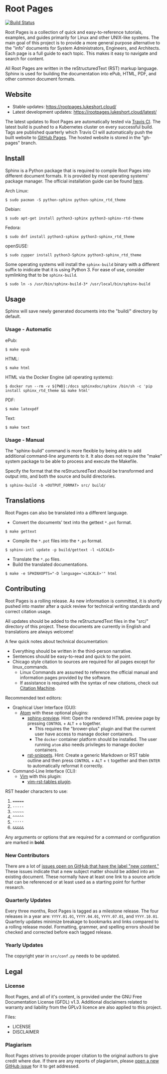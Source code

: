 # Root Pages

[![Build Status](https://travis-ci.org/ekultails/rootpages.svg?branch=master)](https://travis-ci.org/ekultails/rootpages)

Root Pages is a collection of quick and easy-to-reference tutorials, examples, and guides primarily for Linux and other UNIX-like systems. The main goal of this project is to provide a more general purpose alternative to the "info" documents for System Administrators, Engineers, and Architects. Each page is a full guide to each topic. This makes it easy to navigate and search for content.

All Root Pages are written in the reStructuredText (RST) markup language. Sphinx is used for building the documentation into ePub, HTML, PDF, and other common document formats.

## Website

* Stable updates: https://rootpages.lukeshort.cloud/
* Latest development updates: https://rootpages.lukeshort.cloud/latest/

The latest updates to Root Pages are automatically tested via [Travis CI](https://travis-ci.org/). The latest build is pushed to a Kubernetes cluster on every successful build. Tags are published quarterly which Travis CI will automatically push the built website to [GitHub Pages](https://pages.github.com/). The hosted website is stored in the "gh-pages" branch.

## Install

Sphinx is a Python package that is required to compile Root Pages into different document formats. It is provided by most operating systems' package manager. The official installation guide can be found [here](http://www.sphinx-doc.org/en/stable/install.html).

Arch Linux:

```
$ sudo pacman -S python-sphinx python-sphinx_rtd_theme
```

Debian:

```
$ sudo apt-get install python3-sphinx python3-sphinx-rtd-theme
```

Fedora:

```
$ sudo dnf install python3-sphinx python3-sphinx_rtd_theme
```

openSUSE:

```
$ sudo zypper install python3-Sphinx python3-sphinx_rtd_theme
```

Some operating systems will install the `sphinx-build` binary with a different suffix to inidicate that it is using Python 3. For ease of use, consider symlinking that to be `sphinx-build`.

```
$ sudo ln -s /usr/bin/sphinx-build-3* /usr/local/bin/sphinx-build
```

## Usage

Sphinx will save newly generated documents into the "build/" directory by default.

### Usage - Automatic

ePub:
```
$ make epub
```

HTML:
```
$ make html
```

HTML via the Docker Engine (all operating systems):

```
$ docker run --rm -v ${PWD}:/docs sphinxdoc/sphinx /bin/sh -c 'pip install sphinx_rtd_theme && make html'
```

PDF:
```
$ make latexpdf
```

Text:
```
$ make text
```

### Usage - Manual

The "sphinx-build" command is more flexible by being able to add additional command-line arguments to it. It also does not require the "make" system package to be able to process and execute the Makefile.

Specify the format that the reStructuredText should be transformed and output into, and both the source and build directories.

```
$ sphinx-build -b <OUTPUT_FORMAT> src/ build/
```

## Translations

Root Pages can also be translated into a different language.

* Convert the documents' text into the gettext `*.pot` format.

```
$ make gettext
```

* Compile the `*.pot` files into the `*.po` format.

```
$ sphinx-intl update -p build/gettext -l <LOCALE>
```

* Translate the `*.po` files.
* Build the translated documentations.

```
$ make -e SPHINXOPTS="-D language='<LOCALE>'" html
```

## Contributing

Root Pages is a rolling release. As new information is committed, it is shortly pushed into master after a quick review for technical writing standards and correct citation usage.

All updates should be added to the reStructuredText files in the "src/" directory of this project. These documents are currently in English and translations are always welcome!

A few quick notes about technical documentation:

* Everything should be written in the third-person narrative.
* Sentences should be easy-to-read and quick to the point.
* Chicago style citation to sources are required for all pages except for linux_commands.
    * Linux Commands are assumed to reference the official manual and information pages provided by the software.
    * If assistance is required with the syntax of new citations, check out [Citation Machine](http://www.citationmachine.net/chicago).

Recommended text editors:

* Graphical User Interface (GUI):
    * [Atom](https://atom.io/) with these optional plugins:
        * [sphinx-preview](https://atom.io/packages/sphinx-preview). Hint: Open the rendered HTML preview page by pressing `CONTROL` + `ALT` + `o` together.
            * This requires the "brower-plus" plugin and that the current user have access to manage docker containers.
            * The ``docker`` container platform should be installed. The user running ``atom`` also needs privileges to manage docker containers.
        * [rst-snippets](https://atom.io/packages/rst-snippets). Hint: Create a generic Markdown or RST table outline and then press `CONTROL` + `ALT` + `t` together and then `ENTER` to automatically reformat it correctly.
* Command-Line Interface (CLI):
    * [Vim](https://github.com/vim/vim) with this plugin:
        * [vim-rst-tables plugin](https://github.com/nvie/vim-rst-tables).

RST header characters to use:

1. `=====`
2. `-----`
3. `~~~~~`
4. `^^^^^`
5. `'''''`
6. `&&&&&`

Any arguments or options that are required for a command or configuration are marked in **bold**.

### New Contributors

There are a lot of [issues open on GitHub that have the label "new content."](https://github.com/LukeShortCloud/rootpages/issues?q=is%3Aopen+is%3Aissue+label%3A%22new+content%22) These issues indicate that a new subject matter should be added into an existing document. These normally have at least one link to a source article that can be referenced or at least used as a starting point for further research.

### Quarterly Updates

Every three months, Root Pages is tagged as a milestone release. The four releases in a year are: `YYYY.01.01`, `YYYY.04.01`, `YYYY.07.01`, and `YYYY.10.01`. Quarterly updates minimize breakage to bookmarks and links compared to a rolling release model. Formatting, grammer, and spelling errors should be checked and corrected before each tagged release.

### Yearly Updates

The copyright year in `src/conf.py` needs to be updated.

## Legal

### License

Root Pages, and all of it's content, is provided under the GNU Free Documentation License (GFDL) v1.3. Additional disclaimers related to warranty and liability from the GPLv3 licence are also applied to this project.

Files:

* LICENSE
* DISCLAIMER

### Plagiarism

Root Pages strives to provide proper citation to the original authors to give credit where due. If there are any reports of plagiarism, please [open a new GitHub issue](https://github.com/LukeShortCloud/rootpages/issues) for it to get addressed.
